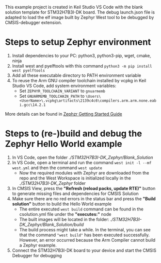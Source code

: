 This example project is created in Keil Studio VS Code with the blank solution template for STM32H7B3I-DK board. The debug launch.json file is adapted to load the elf image built by Zephyr West tool to be debugged by CMSIS-debugger extension.

# Steps to setup Zephyr environment
1. Install dependencies to your PC: python3, python3-pip, wget, cmake, ninja
2. Install west and pyelftools with this command ```python3 -m pip install west pyelftools``` 
3. Add all these executable directory to PATH environment variable
4. To reuse the Arm GNU compiler toolchain installed by vcpkg in Keil Studio VS Code, add system environment variables:
   - Set ```ZEPHYR_TOOLCHAIN_VARIANT``` to ```gnuarmemb```
   - Set ```GNUARMEMB_TOOLCHAIN_PATH``` to ```\Users\<UserName>\.vcpkg\artifacts\2139c4c6\compilers.arm.arm.none.eabi.gcc\14.2.1```

More details can be found in [Zephzr Getting Started Guide](https://docs.zephyrproject.org/latest/develop/getting_started/index.html)

# Steps to (re-)build and debug the Zephyr Hello World example
1. In VS Code, open the folder *./STM32H7B3I-DK_Zephyr/Blank_Solution*
2. In VS Code, open a terminal and run the command ```west init -l --mf west.yml``` and then the command ```west update```
   - Now the required modules with Zephyr are downloaded from the repo and the West Workspace is initialized locally in the *./STM32H7B3I-DK_Zephyr* folder
4. In CMSIS View, press the **"Refresh (reload packs, update RTE)"** button to generate missing files and dependencies for CMSIS Solution
5. Make sure there are no red errors in the status bar and press the **"Build solution"** button to build the Hello World example
   - The entire executed ```west build``` command can be found in the csolution.yml file under the **"executes:"** node
   - The built images will be located in the folder: *./STM32H7B3I-DK_Zephyr/Blank_Solution/build*
   - The build process might take a while. In the terminal, you can see that the command ```"west build"``` has been executed successfully. However, an error occurred because the Arm Compiler cannot build a Zephyr example.
7. Connect the STM32H7B3I-DK board to your device and start the CMSIS Debugger for debugging

